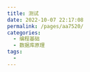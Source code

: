 ```yaml
---
title: 测试
date: 2022-10-07 22:17:08
permalink: /pages/aa7520/
categories:
  - 编程基础
  - 数据库原理
tags:
  - 
---
```


